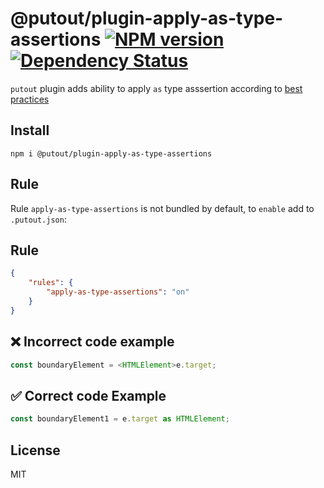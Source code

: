 # @putout/plugin-apply-as-type-assertions [![NPM version][NPMIMGURL]][NPMURL] [![Dependency Status][DependencyStatusIMGURL]][DependencyStatusURL]

[NPMIMGURL]: https://img.shields.io/npm/v/@putout/plugin-apply-as-type-assertions.svg?style=flat&longCache=true
[NPMURL]: https://npmjs.org/package/@putout/plugin-apply-as-type-assertions"npm"
[DependencyStatusURL]: https://david-dm.org/coderaiser/putout?path=packages/plugin-apply-as-type-assertions
[DependencyStatusIMGURL]: https://david-dm.org/coderaiser/putout.svg?path=packages/plugin-apply-as-type-assertions

`putout` plugin adds ability to apply `as` type asssertion according to [best practices](https://basarat.gitbook.io/typescript/type-system/type-assertions#as-foo-vs-less-than-foo-greater-than)

## Install

```
npm i @putout/plugin-apply-as-type-assertions
```

## Rule

Rule `apply-as-type-assertions` is not bundled by default, to `enable` add to `.putout.json`:

## Rule

```json
{
    "rules": {
        "apply-as-type-assertions": "on"
    }
}
```

## ❌ Incorrect code example

```ts
const boundaryElement = <HTMLElement>e.target;
```

## ✅ Correct code Example

```ts
const boundaryElement1 = e.target as HTMLElement;
```

## License

MIT
